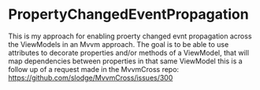 PropertyChangedEventPropagation
===============================

This is my approach for enabling proerty changed evnt propagation across the ViewModels in an Mvvm approach.
The goal is to be able to use attributes to decorate properties and/or methods of a ViewModel, that will map dependencies between properties in that same ViewModel
this is a follow up of a request made in the MvvmCross repo: https://github.com/slodge/MvvmCross/issues/300
